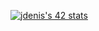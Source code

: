[![jdenis's 42 stats](https://badge.mediaplus.ma/starryblue/jdenis?1337Badge=off&UM6P=off)](https://profile.intra.42.fr/)

<!-- ![LeetCode Stats](https://leetcode.card.workers.dev/molomol0?theme=nord&font=baloo&extension=null) -->

